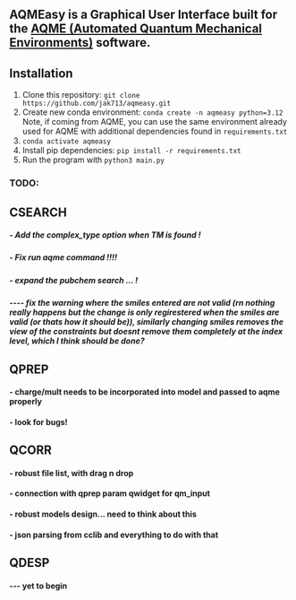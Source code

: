 ## AQMEasy is a Graphical User Interface built for the [AQME (Automated Quantum Mechanical Environments)](https://github.com/jvalegre/aqme) software.

## Installation
1. Clone this repository: `git clone https://github.com/jak713/aqmeasy.git`
2. Create new conda environment: `conda create -n aqmeasy python=3.12`
    Note, if coming from AQME, you can use the same environment already used for AQME with additional dependencies found in `requirements.txt`
3. `conda activate aqmeasy`
4. Install pip dependencies: `pip install -r requirements.txt`
5. Run the program with `python3 main.py`

### TODO:
## CSEARCH
##### - Add the complex_type option when TM is found !
##### - Fix run aqme command  !!!!
##### - expand the pubchem search  ... !
##### ---- fix the warning where the smiles entered are not valid (rn nothing really happens but the change is only regirestered when the smiles are valid (or thats how it should be)), similarly changing smiles removes the view of the constraints but doesnt remove them completely at the index level, which I think should be done?
## QPREP
#### - charge/mult needs to be incorporated into model and passed to aqme properly
#### - look for bugs!
## QCORR
#### - robust file list, with drag n drop
#### - connection with qprep param qwidget for qm_input
#### - robust models design... need to think about this
#### - json parsing from cclib and everything to do with that
## QDESP
#### --- yet to begin